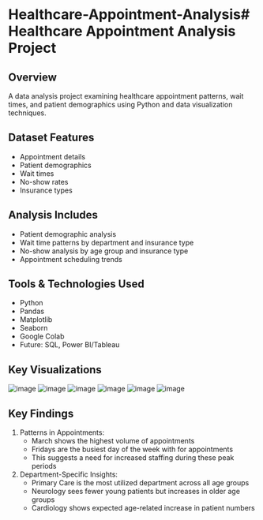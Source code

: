 # Healthcare-Appointment-Analysis# Healthcare Appointment Analysis Project

## Overview
A data analysis project examining healthcare appointment patterns, wait times, and patient demographics using Python and data visualization techniques.

## Dataset Features
- Appointment details
- Patient demographics
- Wait times
- No-show rates
- Insurance types

## Analysis Includes
- Patient demographic analysis
- Wait time patterns by department and insurance type
- No-show analysis by age group and insurance type
- Appointment scheduling trends

## Tools & Technologies Used
- Python
- Pandas
- Matplotlib
- Seaborn
- Google Colab
- Future: SQL, Power BI/Tableau

## Key Visualizations
![image](https://github.com/user-attachments/assets/6e3068da-2daf-4a64-8896-e7d89c69cf0a)
![image](https://github.com/user-attachments/assets/e07bb0f8-a40f-4b15-822b-856021cae6b0)
![image](https://github.com/user-attachments/assets/a13c6e04-2328-4f89-b5e9-0c93ac6716c8)
![image](https://github.com/user-attachments/assets/8d3782e3-d3ae-4bd0-bc69-c90162a9a002)
![image](https://github.com/user-attachments/assets/18149abb-8380-4bd2-91d0-3999bb7462d4)
![image](https://github.com/user-attachments/assets/04762c7f-54d5-4a28-8aa2-52c933bd8cb4)






## Key Findings
1. Patterns in Appointments:
   - March shows the highest volume of appointments
   - Fridays are the busiest day of the week with for appointments
   - This suggests a need for increased staffing during these peak periods
2. Department-Specific Insights:
   - Primary Care is the most utilized department across all age groups
   - Neurology sees fewer young patients but increases in older age groups
   - Cardiology shows expected age-related increase in patient numbers


